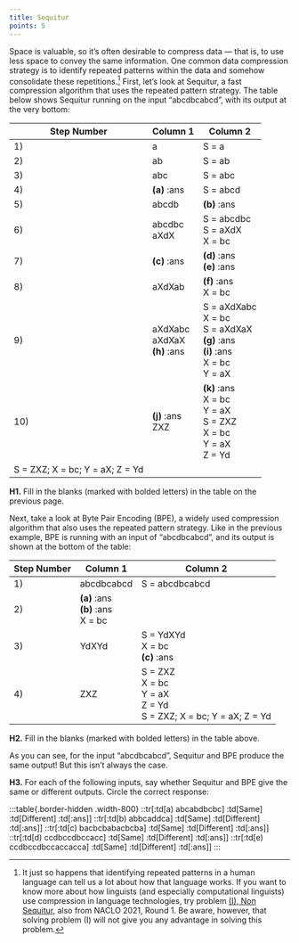 ```yaml
---
title: Sequitur 
points: 5 
---
```


Space is valuable, so it’s often desirable to compress data — that is, to use less space to convey the same
information. One common data compression strategy is to identify repeated patterns within the data and
somehow consolidate these repetitions.[^1]
First, let’s look at Sequitur, a fast compression algorithm that uses
the repeated pattern strategy. The table below shows Sequitur running on the input “abcdbcabcd”, with its
output at the very bottom:

[^1]: It just so happens that identifying repeated patterns in a human language can tell us a lot about how that language works. If you want to know more
about how linguists (and especially computational linguists) use compression in language technologies, try problem [(I), Non Sequitur](./i), also from NACLO
2021, Round 1. Be aware, however, that solving problem (I) will not give you any advantage in solving this problem.

| Step Number | Column 1 | Column 2|
|-|-|-|
| 1) | a | S = a |
| 2) | ab | S = ab |
| 3) | abc | S = abc |
| 4) | **(a)** :ans | S = abcd |
| 5) | abcdb | **(b)** :ans |
| 6) | abcdbc<br>aXdX | S = abcdbc<br>S = aXdX<br>X = bc |
| 7) | **(c)** :ans | **(d)** :ans<br>**(e)** :ans |
| 8) | aXdXab | **(f)** :ans<br>X = bc |
| 9) | aXdXabc<br>aXdXaX<br>**(h)** :ans | S = aXdXabc<br>X = bc<br>S = aXdXaX<br>**(g)** :ans<br>**(i)** :ans<br>X = bc<br>Y = aX |
| 10) | **(j)** :ans<br>ZXZ | **(k)** :ans<br>X = bc<br>Y = aX<br>S = ZXZ<br>X = bc<br>Y = aX<br>Z = Yd |
| S = ZXZ; X = bc; Y = aX; Z = Yd

**H1.** Fill in the blanks (marked with bolded letters) in the table on the previous page.

Next, take a look at Byte Pair Encoding (BPE), a widely used compression algorithm that also uses the repeated pattern strategy. Like in the previous example, BPE is running with an input of “abcdbcabcd”, and its output is shown at the bottom of the table:

|Step Number| Column 1| Column 2 |
|-|-|-|
| 1) | abcdbcabcd | S = abcdbcabcd |
| 2) | **(a)** :ans<br>**(b)** :ans<br>X = bc |
| 3) | YdXYd | S = YdXYd<br>X = bc<br>**(c)** :ans |
| 4) | ZXZ | S = ZXZ<br>X = bc<br>Y = aX<br>Z = Yd<br>S = ZXZ; X = bc; Y = aX; Z = Yd |

**H2.** Fill in the blanks (marked with bolded letters) in the table above.

As you can see, for the input “abcdbcabcd”, Sequitur and BPE produce the same output! But this isn’t always
the case.

**H3.** For each of the following inputs, say whether Sequitur and BPE give the same or different outputs. Circle
the correct response:

:::table{.border-hidden .width-800}
::tr[:td[a) abcabdbcbc] :td[Same] :td[Different] :td[:ans]]
::tr[:td[b) abbcaddca] :td[Same] :td[Different] :td[:ans]]
::tr[:td[c) bacbcbabacbcba] :td[Same] :td[Different] :td[:ans]]
::tr[:td[d) ccdbccdbccacc] :td[Same] :td[Different] :td[:ans]]
::tr[:td[e) ccdbccdbccaccacca] :td[Same] :td[Different] :td[:ans]]
:::
